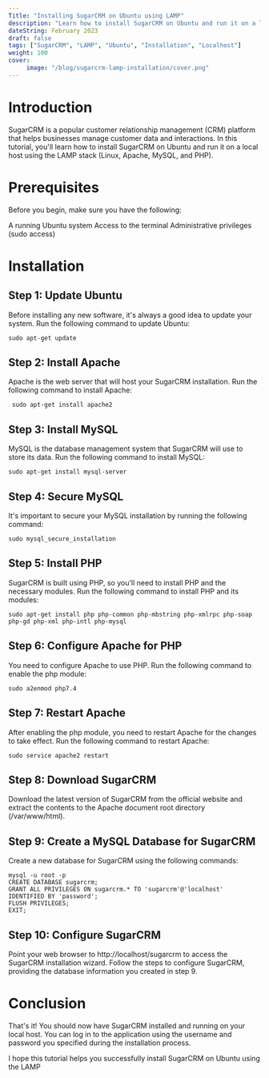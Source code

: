 ```yaml
---
Title: "Installing SugarCRM on Ubuntu using LAMP"
description: "Learn how to install SugarCRM on Ubuntu and run it on a local host using the LAMP stack."
dateString: February 2023
draft: false
tags: ["SugarCRM", "LAMP", "Ubuntu", "Installation", "Localhost"]
weight: 100
cover:
     image: "/blog/sugarcrm-lamp-installation/cover.png"
---
```

# Introduction

SugarCRM is a popular customer relationship management (CRM) platform that helps businesses manage customer data and interactions. In this tutorial, you'll learn how to install SugarCRM on Ubuntu and run it on a local host using the LAMP stack (Linux, Apache, MySQL, and PHP).

# Prerequisites

Before you begin, make sure you have the following:

A running Ubuntu system
Access to the terminal
Administrative privileges (sudo access)
# Installation
## Step 1: Update Ubuntu
Before installing any new software, it's always a good idea to update your system. Run the following command to update Ubuntu:

```
sudo apt-get update
```

## Step 2: Install Apache
Apache is the web server that will host your SugarCRM installation. Run the following command to install Apache:

```
 sudo apt-get install apache2
```

## Step 3: Install MySQL
MySQL is the database management system that SugarCRM will use to store its data. Run the following command to install MySQL:

```
sudo apt-get install mysql-server
```
## Step 4: Secure MySQL
It's important to secure your MySQL installation by running the following command:

```
sudo mysql_secure_installation
```
## Step 5: Install PHP
SugarCRM is built using PHP, so you'll need to install PHP and the necessary modules. Run the following command to install PHP and its modules:

```
sudo apt-get install php php-common php-mbstring php-xmlrpc php-soap php-gd php-xml php-intl php-mysql
```
## Step 6: Configure Apache for PHP
You need to configure Apache to use PHP. Run the following command to enable the php module:

```
sudo a2enmod php7.4
```
## Step 7: Restart Apache
After enabling the php module, you need to restart Apache for the changes to take effect. Run the following command to restart Apache:

```
sudo service apache2 restart
```
## Step 8: Download SugarCRM
Download the latest version of SugarCRM from the official website and extract the contents to the Apache document root directory (/var/www/html).

## Step 9: Create a MySQL Database for SugarCRM
Create a new database for SugarCRM using the following commands:

```
mysql -u root -p
CREATE DATABASE sugarcrm;
GRANT ALL PRIVILEGES ON sugarcrm.* TO 'sugarcrm'@'localhost' IDENTIFIED BY 'password';
FLUSH PRIVILEGES;
EXIT;
```
## Step 10: Configure SugarCRM
Point your web browser to http://localhost/sugarcrm to access the SugarCRM installation wizard. Follow the steps to configure SugarCRM, providing the database information you created in step 9.
# Conclusion
That's it! You should now have SugarCRM installed and running on your local host. You can log in to the application using the username and password you specified during the installation process.

I hope this tutorial helps you successfully install SugarCRM on Ubuntu using the LAMP